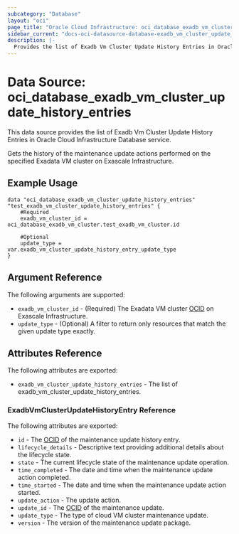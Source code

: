 ```yaml
---
subcategory: "Database"
layout: "oci"
page_title: "Oracle Cloud Infrastructure: oci_database_exadb_vm_cluster_update_history_entries"
sidebar_current: "docs-oci-datasource-database-exadb_vm_cluster_update_history_entries"
description: |-
  Provides the list of Exadb Vm Cluster Update History Entries in Oracle Cloud Infrastructure Database service
---
```


# Data Source: oci_database_exadb_vm_cluster_update_history_entries
This data source provides the list of Exadb Vm Cluster Update History Entries in Oracle Cloud Infrastructure Database service.

Gets the history of the maintenance update actions performed on the specified Exadata VM cluster on Exascale Infrastructure.


## Example Usage

```hcl
data "oci_database_exadb_vm_cluster_update_history_entries" "test_exadb_vm_cluster_update_history_entries" {
	#Required
	exadb_vm_cluster_id = oci_database_exadb_vm_cluster.test_exadb_vm_cluster.id

	#Optional
	update_type = var.exadb_vm_cluster_update_history_entry_update_type
}
```

## Argument Reference

The following arguments are supported:

* `exadb_vm_cluster_id` - (Required) The Exadata VM cluster [OCID](https://docs.cloud.oracle.com/iaas/Content/General/Concepts/identifiers.htm) on Exascale Infrastructure.
* `update_type` - (Optional) A filter to return only resources that match the given update type exactly.


## Attributes Reference

The following attributes are exported:

* `exadb_vm_cluster_update_history_entries` - The list of exadb_vm_cluster_update_history_entries.

### ExadbVmClusterUpdateHistoryEntry Reference

The following attributes are exported:

* `id` - The [OCID](https://docs.cloud.oracle.com/iaas/Content/General/Concepts/identifiers.htm) of the maintenance update history entry.
* `lifecycle_details` - Descriptive text providing additional details about the lifecycle state. 
* `state` - The current lifecycle state of the maintenance update operation.
* `time_completed` - The date and time when the maintenance update action completed.
* `time_started` - The date and time when the maintenance update action started.
* `update_action` - The update action.
* `update_id` - The [OCID](https://docs.cloud.oracle.com/iaas/Content/General/Concepts/identifiers.htm) of the maintenance update.
* `update_type` - The type of cloud VM cluster maintenance update.
* `version` - The version of the maintenance update package.

